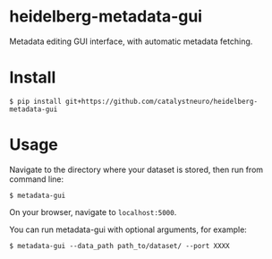 # heidelberg-metadata-gui
Metadata editing GUI interface, with automatic metadata fetching.


# Install

```
$ pip install git+https://github.com/catalystneuro/heidelberg-metadata-gui
```

# Usage

Navigate to the directory where your dataset is stored, then run from command line:
```
$ metadata-gui
```

On your browser, navigate to `localhost:5000`.

You can run metadata-gui with optional arguments, for example:
```
$ metadata-gui --data_path path_to/dataset/ --port XXXX
```
